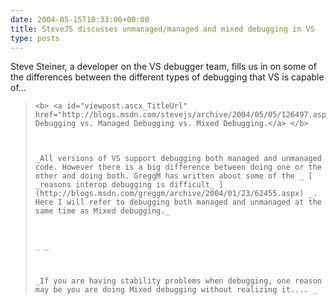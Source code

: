 ```yaml
---
date: 2004-05-15T10:33:00+00:00
title: SteveJS discusses unmanaged/managed and mixed debugging in VS
type: posts
---
```

<p dir="ltr">
  Steve Steiner, a developer on the VS debugger team, fills us in on some of the differences between the different types of debugging that VS is capable of...


<blockquote dir="ltr" style="MARGIN-RIGHT: 0px">

    <b> <a id="viewpost.ascx_TitleUrl" href="http://blogs.msdn.com/stevejs/archive/2004/05/05/126497.aspx">Unmanaged Debugging vs. Managed Debugging vs. Mixed Debugging.</a> </b>



    _All versions of VS support debugging both managed and unmanaged code. However there is a big difference between doing one or the other and doing both. GreggM has written about some of the _ [ _reasons interop debugging is difficult_ ](http://blogs.msdn.com/greggm/archive/2004/01/23/62455.aspx) _. Here I will refer to debugging both managed and unmanaged at the same time as Mixed debugging._



    _ _



    _If you are having stability problems when debugging, one reason may be you are doing Mixed debugging without realizing it.... _

</blockquote>
